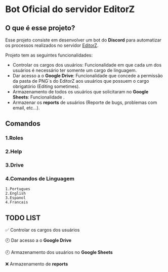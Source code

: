 # Bot Oficial do servidor EditorZ

## O que é esse projeto?
Esse projeto consiste em desenvolver um bot do **Discord** para automatizar os processos realizados no servidor [EditorZ](discord.gg/MGcUHtd).

Projeto tem as seguintes funcionalidades:
* Controlar os cargos dos usuários: Funcionalidade em que cada um dos usuários é necessário ter somente um cargo de linguagem.
* Dar acesso a o **Google Drive**: Funcionalidade que concede a permissão da pasta de PNG`s do EditorZ aos usuários que possuem o cargo obrigatório (Editing sometimes).
* Armazenamento de todos os usuários que solicitaram no **Google Sheets**: Funcionalidade .
* Armazenar os __reports__ de usuários (Reporte de bugs, problemas com email, etc...).

## Comandos
### 1.Roles
### 2.Help
### 3.Drive
### 4.Comandos de Linguagem
    1.Portugues
    2.English
    3.Espanol
    4.Francais

## TODO LIST

✅ Controlar os cargos dos usuários

🕗 Dar acesso a o **Google Drive**

🕗 Armazenamento dos usuários no **Google Sheets**

❌ Armazenamento de __reports__
